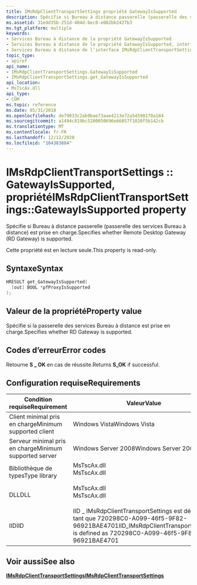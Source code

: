 ```yaml
---
title: IMsRdpClientTransportSettings propriété GatewayIsSupported
description: Spécifie si Bureau à distance passerelle (passerelle des services Bureau à distance) est prise en charge.
ms.assetid: 31edd35b-251d-404d-bec8-e082bb2427b3
ms.tgt_platform: multiple
keywords:
- Services Bureau à distance de la propriété GatewayIsSupported
- Services Bureau à distance de la propriété GatewayIsSupported, interface IMsRdpClientTransportSettings
- Services Bureau à distance de l’interface IMsRdpClientTransportSettings, propriété GatewayIsSupported
topic_type:
- apiref
api_name:
- IMsRdpClientTransportSettings.GatewayIsSupported
- IMsRdpClientTransportSettings.get_GatewayIsSupported
api_location:
- MsTscAx.dll
api_type:
- COM
ms.topic: reference
ms.date: 05/31/2018
ms.openlocfilehash: de79033c2ab9bae73aae4213e72a54590170a184
ms.sourcegitcommit: a1494c819bc5200050696e66057f1020f5b142cb
ms.translationtype: MT
ms.contentlocale: fr-FR
ms.lasthandoff: 12/12/2020
ms.locfileid: "104383884"
---
```

# <a name="imsrdpclienttransportsettingsgatewayissupported-property"></a><span data-ttu-id="a604f-106">IMsRdpClientTransportSettings :: GatewayIsSupported, propriété</span><span class="sxs-lookup"><span data-stu-id="a604f-106">IMsRdpClientTransportSettings::GatewayIsSupported property</span></span>

<span data-ttu-id="a604f-107">Spécifie si Bureau à distance passerelle (passerelle des services Bureau à distance) est prise en charge.</span><span class="sxs-lookup"><span data-stu-id="a604f-107">Specifies whether Remote Desktop Gateway (RD Gateway) is supported.</span></span>

<span data-ttu-id="a604f-108">Cette propriété est en lecture seule.</span><span class="sxs-lookup"><span data-stu-id="a604f-108">This property is read-only.</span></span>

## <a name="syntax"></a><span data-ttu-id="a604f-109">Syntaxe</span><span class="sxs-lookup"><span data-stu-id="a604f-109">Syntax</span></span>


```C++
HRESULT get_GatewayIsSupported(
  [out] BOOL *pfProxyIsSupported
);
```



## <a name="property-value"></a><span data-ttu-id="a604f-110">Valeur de la propriété</span><span class="sxs-lookup"><span data-stu-id="a604f-110">Property value</span></span>

<span data-ttu-id="a604f-111">Spécifie si la passerelle des services Bureau à distance est prise en charge.</span><span class="sxs-lookup"><span data-stu-id="a604f-111">Specifies whether RD Gateway is supported.</span></span>

## <a name="error-codes"></a><span data-ttu-id="a604f-112">Codes d’erreur</span><span class="sxs-lookup"><span data-stu-id="a604f-112">Error codes</span></span>

<span data-ttu-id="a604f-113">Retourne **S \_ OK** en cas de réussite.</span><span class="sxs-lookup"><span data-stu-id="a604f-113">Returns **S\_OK** if successful.</span></span>

## <a name="requirements"></a><span data-ttu-id="a604f-114">Configuration requise</span><span class="sxs-lookup"><span data-stu-id="a604f-114">Requirements</span></span>



| <span data-ttu-id="a604f-115">Condition requise</span><span class="sxs-lookup"><span data-stu-id="a604f-115">Requirement</span></span> | <span data-ttu-id="a604f-116">Valeur</span><span class="sxs-lookup"><span data-stu-id="a604f-116">Value</span></span> |
|-------------------------------------|--------------------------------------------------------------------------------------------------|
| <span data-ttu-id="a604f-117">Client minimal pris en charge</span><span class="sxs-lookup"><span data-stu-id="a604f-117">Minimum supported client</span></span><br/> | <span data-ttu-id="a604f-118">Windows Vista</span><span class="sxs-lookup"><span data-stu-id="a604f-118">Windows Vista</span></span><br/>                                                                         |
| <span data-ttu-id="a604f-119">Serveur minimal pris en charge</span><span class="sxs-lookup"><span data-stu-id="a604f-119">Minimum supported server</span></span><br/> | <span data-ttu-id="a604f-120">Windows Server 2008</span><span class="sxs-lookup"><span data-stu-id="a604f-120">Windows Server 2008</span></span><br/>                                                                   |
| <span data-ttu-id="a604f-121">Bibliothèque de types</span><span class="sxs-lookup"><span data-stu-id="a604f-121">Type library</span></span><br/>             | <dl> <span data-ttu-id="a604f-122"><dt>MsTscAx.dll</dt></span><span class="sxs-lookup"><span data-stu-id="a604f-122"><dt>MsTscAx.dll</dt></span></span> </dl>           |
| <span data-ttu-id="a604f-123">DLL</span><span class="sxs-lookup"><span data-stu-id="a604f-123">DLL</span></span><br/>                      | <dl> <span data-ttu-id="a604f-124"><dt>MsTscAx.dll</dt></span><span class="sxs-lookup"><span data-stu-id="a604f-124"><dt>MsTscAx.dll</dt></span></span> </dl>           |
| <span data-ttu-id="a604f-125">IID</span><span class="sxs-lookup"><span data-stu-id="a604f-125">IID</span></span><br/>                      | <span data-ttu-id="a604f-126">IID \_ IMsRdpClientTransportSettings est défini en tant que 720298C0-A099-46f5-9F82-96921BAE4701</span><span class="sxs-lookup"><span data-stu-id="a604f-126">IID\_IMsRdpClientTransportSettings is defined as 720298C0-A099-46f5-9F82-96921BAE4701</span></span><br/> |



## <a name="see-also"></a><span data-ttu-id="a604f-127">Voir aussi</span><span class="sxs-lookup"><span data-stu-id="a604f-127">See also</span></span>

<dl> <dt>

[<span data-ttu-id="a604f-128">**IMsRdpClientTransportSettings**</span><span class="sxs-lookup"><span data-stu-id="a604f-128">**IMsRdpClientTransportSettings**</span></span>](imsrdpclienttransportsettings.md)
</dt> </dl>

 

 





